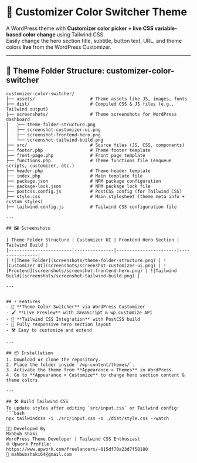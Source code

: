 # 🎨 Customizer Color Switcher Theme

A WordPress theme with **Customizer color picker + live CSS variable-based color change** using Tailwind CSS.  
Easily change the hero section title, subtitle, button text, URL, and theme colors **live** from the WordPress Customizer.

---

## 📂 Theme Folder Structure: customizer-color-switcher

```plaintext
customizer-color-switcher/
├── assets/                     # Theme assets like JS, images, fonts
├── dist/                       # Compiled CSS & JS files (e.g., Tailwind output)
├── screenshots/                # Theme screenshots for WordPress dashboard
│   ├── theme-folder-structure.png
│   ├── screenshot-customizer-ui.png
│   ├── screenshot-frontend-hero.png
│   └── screenshot-tailwind-build.png
├── src/                        # Source files (JS, CSS, components)
├── footer.php                  # Theme footer template
├── front-page.php              # Front page template
├── functions.php               # Theme functions file (enqueue scripts, customizer, etc.)
├── header.php                  # Theme header template
├── index.php                   # Main template file
├── package.json                # NPM package configuration
├── package-lock.json           # NPM package lock file
├── postcss.config.js           # PostCSS config (for Tailwind CSS)
├── style.css                   # Main stylesheet (theme meta info + custom styles)
├── tailwind.config.js          # Tailwind CSS configuration file

---

## 🖼️ Screenshots

| Theme Folder Structure | Customizer UI | Frontend Hero Section | Tailwind Build |
|------------------------|---------------|-----------------------|----------------|
| ![Theme Folder](screenshots/theme-folder-structure.png) | ![Customizer UI](screenshots/screenshot-customizer-ui.png) | ![Frontend](screenshots/screenshot-frontend-hero.png) | ![Tailwind Build](screenshots/screenshot-tailwind-build.png) |

---


## ⚡ Features
- 🎨 **Theme Color Switcher** via WordPress Customizer  
- 🖌 **Live Preview** with JavaScript & wp.customize API  
- 💨 **Tailwind CSS Integration** with PostCSS build  
- 📱 Fully responsive hero section layout  
- 🛠 Easy to customize and extend

---

## 📦 Installation
1. Download or clone the repository.
2. Place the folder inside `/wp-content/themes/`.
3. Activate the theme from **Appearance > Themes** in WordPress.
4. Go to **Appearance > Customize** to change hero section content & theme colors.

---

## 🛠️ Build Tailwind CSS
To update styles after editing `src/input.css` or Tailwind config:
```bash
npx tailwindcss -i ./src/input.css -o ./dist/style.css --watch

👨‍💻 Developed By
Mahbub Shaki
WordPress Theme Developer | Tailwind CSS Enthusiast
🌐 Upwork Profile: https://www.upwork.com/freelancers/~015df70a23d7f58180
📧 mahbubshaki64@gmail.com